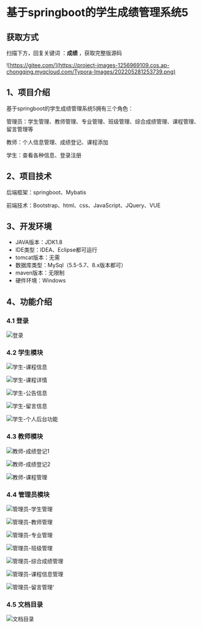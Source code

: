 # 基于springboot的学生成绩管理系统5

## 获取方式

扫描下方，回复关键词  ：**成绩** ，获取完整版源码

![https://gitee.com/](https://project-images-1256969109.cos.ap-chongqing.myqcloud.com/Typora-Images/202205281253739.png)

## 1、项目介绍

基于springboot的学生成绩管理系统5拥有三个角色：

管理员：学生管理、教师管理、专业管理、班级管理、综合成绩管理、课程管理、留言管理等

教师：个人信息管理、成绩登记、课程添加

学生：查看各种信息、登录注册

## 2、项目技术

后端框架：springboot、Mybatis

前端技术：Bootstrap、html、css、JavaScript、JQuery、VUE

## 3、开发环境

- JAVA版本：JDK1.8
- IDE类型：IDEA、Eclipse都可运行
- tomcat版本：无需
- 数据库类型：MySql（5.5-5.7、8.x版本都可） 
- maven版本：无限制
- 硬件环境：Windows


## 4、功能介绍

### 4.1 登录

![登录](https://s2.loli.net/2023/10/08/THlQb2Ydvu1XMGk.jpg)

### 4.2 学生模块

![学生-课程信息](https://s2.loli.net/2023/10/08/15sFgRWcPbyruel.jpg)

![学生-课程详情](https://s2.loli.net/2023/10/08/q74M1ILO5Gh8BsV.jpg)

![学生-公告信息](https://s2.loli.net/2023/10/08/M1iVjEK3UrZQqR7.jpg)

![学生-留言信息](https://s2.loli.net/2023/10/08/hyxu4lr9DYTAsbK.jpg)

![学生-个人后台功能](https://s2.loli.net/2023/10/08/bedcFlkWK8BuR9E.jpg)

### 4.3 教师模块

![教师-成绩登记1](https://s2.loli.net/2023/10/08/o8lGkyVpHuqTjtd.jpg)

![教师-成绩登记2](https://s2.loli.net/2023/10/08/HAezujIBQ148Ywq.jpg)

![教师-课程管理](https://s2.loli.net/2023/10/08/MD8ecNL6GXCrIUn.jpg)

### 4.4 管理员模块

![管理员-学生管理](https://s2.loli.net/2023/10/08/NWRwXtBV9hQJLFK.jpg)

![管理员-教师管理](https://s2.loli.net/2023/10/08/ehsRgqzNW7mGLfB.jpg)

![管理员-专业管理](https://s2.loli.net/2023/10/08/T7IL8SNjR43Ge2g.jpg)

![管理员-班级管理](https://s2.loli.net/2023/10/08/J3GvMC5owyul2Ei.jpg)

![管理员-综合成绩管理](https://s2.loli.net/2023/10/08/fUOP7GQ9uK4IJYC.jpg)

![管理员-课程信息管理](https://s2.loli.net/2023/10/08/th3AmKcWvCT7O4p.jpg)

![管理员-留言管理‘](https://s2.loli.net/2023/10/08/nDtYB1seHvqOMhZ.jpg)

### 4.5 文档目录

![文档目录](https://s2.loli.net/2023/10/08/PauGT74hOkVI8c2.jpg)
